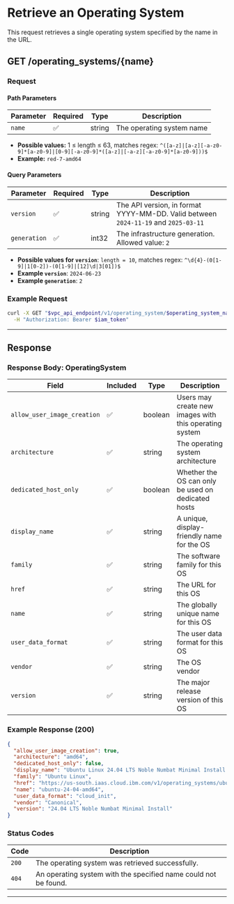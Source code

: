 # Retrieve an Operating System

This request retrieves a single operating system specified by the name in the URL.

## **GET /operating_systems/{name}**

### **Request**

#### **Path Parameters**
| Parameter | Required | Type | Description |
|-----------|----------|------|-------------|
| `name` | ✅ | string | The operating system name |

- **Possible values:** 1 ≤ length ≤ 63, matches regex: `^([a-z]|[a-z][-a-z0-9]*[a-z0-9]|[0-9][-a-z0-9]*([a-z]|[-a-z][-a-z0-9]*[a-z0-9]))$`
- **Example:** `red-7-amd64`

#### **Query Parameters**
| Parameter | Required | Type | Description |
|-----------|----------|------|-------------|
| `version` | ✅ | string | The API version, in format YYYY-MM-DD. Valid between `2024-11-19` and `2025-03-11` |
| `generation` | ✅ | int32 | The infrastructure generation. Allowed value: `2` |

- **Possible values for `version`**: `length = 10`, matches regex: `^\d{4}-(0[1-9]|1[0-2])-(0[1-9]|[12]\d|3[01])$`
- **Example `version`**: `2024-06-23`
- **Example `generation`**: `2`

### **Example Request**
```sh
curl -X GET "$vpc_api_endpoint/v1/operating_system/$operating_system_name?version=2025-03-11&generation=2" \
  -H "Authorization: Bearer $iam_token"
```

---

## **Response**

### **Response Body: OperatingSystem**

| Field | Included | Type | Description |
|--------|----------|------|-------------|
| `allow_user_image_creation` | ✅ | boolean | Users may create new images with this operating system |
| `architecture` | ✅ | string | The operating system architecture |
| `dedicated_host_only` | ✅ | boolean | Whether the OS can only be used on dedicated hosts |
| `display_name` | ✅ | string | A unique, display-friendly name for the OS |
| `family` | ✅ | string | The software family for this OS |
| `href` | ✅ | string | The URL for this OS |
| `name` | ✅ | string | The globally unique name for this OS |
| `user_data_format` | ✅ | string | The user data format for this OS |
| `vendor` | ✅ | string | The OS vendor |
| `version` | ✅ | string | The major release version of this OS |

### **Example Response (200)**
```json
{
  "allow_user_image_creation": true,
  "architecture": "amd64",
  "dedicated_host_only": false,
  "display_name": "Ubuntu Linux 24.04 LTS Noble Numbat Minimal Install (amd64)",
  "family": "Ubuntu Linux",
  "href": "https://us-south.iaas.cloud.ibm.com/v1/operating_systems/ubuntu-24-04-amd64",
  "name": "ubuntu-24-04-amd64",
  "user_data_format": "cloud_init",
  "vendor": "Canonical",
  "version": "24.04 LTS Noble Numbat Minimal Install"
}
```

### **Status Codes**
| Code | Description |
|------|-------------|
| `200` | The operating system was retrieved successfully. |
| `404` | An operating system with the specified name could not be found. |

---

